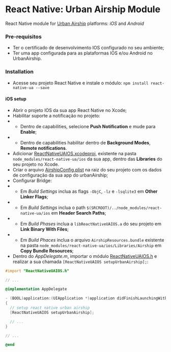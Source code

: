 # React Native: Urban Airship Module

React Native module for [Urban Airship](http://docs.urbanairship.com) platforms: *iOS* and *Android*

### Pre-requisitos
- Ter o certificado de desenvolvimento IOS configurado no seu ambiente;
- Ter uma app configurada para as plataformas IOS e/ou Android no UrbanAirship.

### Installation
- Acesse seu projeto React Native e instale o módulo: `npm install react-native-ua --save`

#### iOS setup
- Abrir o projeto IOS da sua app React Native no Xcode;
- Habilitar suporte a notificação no projeto:
- - Dentro de capabilities, selecione **Push Notification** e mude para **Enable**;
- - Dentro de capabilities habilitar dentro de **Background Modes**, **Remote notifications**.
- Adicionar [ReactNativeUAIOS.xcodeproj](https://github.com/globocom/react-native-ua/tree/master/ios/ReactNativeUAIOS.xcodeproj), existente na pasta `node_modules/react-native-ua/ios` da sua app, dentro das **Libraries** do seu projeto no Xcode.
- Criar o arquivo [AirshipConfig.plist](https://github.com/globocom/react-native-ua/blob/master/ios/AirshipConfig.plist) na raiz do seu projeto com os dados de configuração da sua app do urbanAirship;
- Configurar Bridge:
- - Em *Build Settings* inclua as flags `-ObjC`, `-lz` e `-lsqlite3` em **Other Linker Flags**;
- - Em *Build Settings* inclua o path `$(SRCROOT)/../node_modules/react-native-ua/ios` em **Header Search Paths**;
- - Em *Build Phases* inclua a `libReactNativeUAIOS.a` do seu projeto em **Link Binary With Files**;
- - Em *Build Phaces* inclua o arquivo `AirshipResources.bundle` existente na pasta `node_modules/react-native-ua/ios/Libraries/Airship` em **Copy Bundle Resources**;
- Dentro do *AppDelegate.m*, importar o módulo [ReactNativeUAIOS.h](https://github.com/globocom/react-native-ua/blob/master/ios/ReactNativeUAIOS.h) e realizar a sua chamada `[ReactNativeUAIOS setupUrbanAirship];`:

```objective-c
#import "ReactNativeUAIOS.h"

// ...

@implementation AppDelegate

- (BOOL)application:(UIApplication *)application didFinishLaunchingWithOptions:(NSDictionary *)launchOptions
{
  // setup react native urban airship
  [ReactNativeUAIOS setupUrbanAirship];

  // ...
}

// ...

@end
```
